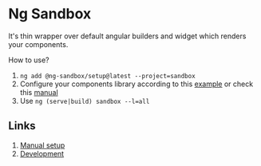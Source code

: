 # Ng Sandbox

It's thin wrapper over default angular builders and widget which renders your components.

How to use?

1. `ng add @ng-sandbox/setup@latest --project=sandbox`
2. Configure your components library according to this [example](https://github.com/s3141p/ng-sandbox/blob/master/libs/examples-material/src/discovery.ts)
   or check this [manual](https://github.com/s3141p/ng-sandbox/blob/master/docs/manual-setup.md#prepare-library)
3. Use `ng (serve|build) sandbox --l=all`

## Links

1. [Manual setup](./docs/manual-setup.md)
2. [Development](./docs/development.md)
